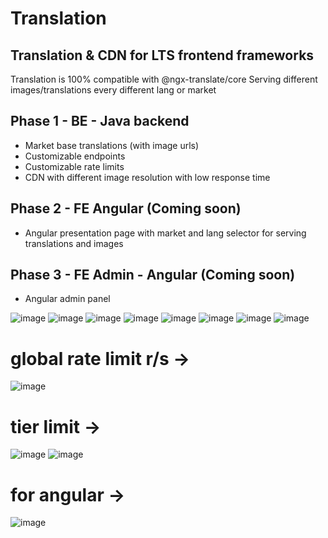 # Translation
## Translation & CDN for LTS frontend frameworks

Translation is 100% compatible with @ngx-translate/core
Serving different images/translations every different lang or market

## Phase 1 - BE - Java backend
- Market base translations (with image urls) 
- Customizable endpoints
- Customizable rate limits
- CDN with different image resolution with low response time

## Phase 2 - FE Angular (Coming soon)
- Angular presentation page with market and lang selector for serving translations and images

## Phase 3 - FE Admin - Angular (Coming soon)
- Angular admin panel

![image](https://github.com/xeldawe/translation/assets/57683043/5f507eb2-469e-463e-a824-2849aade4bf7)
![image](https://github.com/xeldawe/translation/assets/57683043/c1760a84-6787-4508-81de-00a4db5d6e20)
![image](https://github.com/xeldawe/translation/assets/57683043/826464e5-d0bf-4fdb-8d78-51de9567e507)
![image](https://github.com/xeldawe/translation/assets/57683043/98c22224-ca39-423c-aa53-cf2e27129f76)
![image](https://github.com/xeldawe/translation/assets/57683043/820fe908-8758-4087-adcd-c6e004661dc4)
![image](https://github.com/xeldawe/translation/assets/57683043/7aa8baca-7866-4a59-a54e-5ccdc5c2784a)
![image](https://github.com/xeldawe/translation/assets/57683043/78a8f123-abc8-4980-af0a-d255ad7b9484)
![image](https://github.com/xeldawe/translation/assets/57683043/5fa4077e-5cd3-4f56-95af-08119cb235d9)
# global rate limit r/s ->
![image](https://github.com/xeldawe/translation/assets/57683043/14d6f10c-4cef-466f-bf5c-db4831c8adf2)
# tier limit ->
![image](https://github.com/xeldawe/translation/assets/57683043/427ebd20-6a2e-48fb-9c66-ccd306f42a28)
![image](https://github.com/xeldawe/translation/assets/57683043/282a7a2d-2d9b-41e2-9529-64ff6a3bf9ae)

# for angular ->
![image](https://github.com/xeldawe/translation/assets/57683043/885e4617-8ab7-4f06-aa84-038b13b21ec6)
